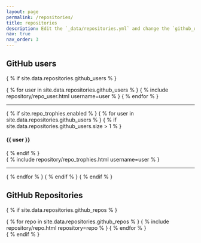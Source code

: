 ```yaml
---
layout: page
permalink: /repositories/
title: repositories
description: Edit the `_data/repositories.yml` and change the `github_users` and `github_repos` lists to include your own GitHub profile and repositories.
nav: true
nav_order: 3
---
```


## GitHub users

{ % if site.data.repositories.github_users % }
<div class="repositories d-flex flex-wrap flex-md-row flex-column justify-content-between align-items-center">
  { % for user in site.data.repositories.github_users % }
    { % include repository/repo_user.html username=user % }
  { % endfor % }
</div>

---

{ % if site.repo_trophies.enabled % }
{ % for user in site.data.repositories.github_users % }
  { % if site.data.repositories.github_users.size > 1 % }
  <h4>{{ user }}</h4>
  { % endif % }
  <div class="repositories d-flex flex-wrap flex-md-row flex-column justify-content-between align-items-center">
  { % include repository/repo_trophies.html username=user % }
  </div>

  ---

{ % endfor % }
{ % endif % }
{ % endif % }

## GitHub Repositories

{ % if site.data.repositories.github_repos % }
<div class="repositories d-flex flex-wrap flex-md-row flex-column justify-content-between align-items-center">
  { % for repo in site.data.repositories.github_repos % }
    { % include repository/repo.html repository=repo % }
  { % endfor % }
</div>
{ % endif % }
